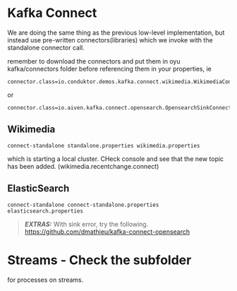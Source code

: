 # Kafka Connect
We are doing the same thing as the previous low-level implementation,
but instead use pre-written connectors(libraries) which we invoke with the standalone connector
call.

remember to download the connectors and put them in oyu kafka/connectors folder
before referencing them in your properties, ie
```commandline
connector.class=io.conduktor.demos.kafka.connect.wikimedia.WikimediaConnector
```
or
````commandline
connector.class=io.aiven.kafka.connect.opensearch.OpensearchSinkConnector
````


## Wikimedia
````commandline
connect-standalone standalone.properties wikimedia.properties
````

which is starting a local cluster. CHeck console and see that the new topic has been
added. (wikimedia.recentchange.connect)


## ElasticSearch

````commandline
connect-standalone connect-standalone.properties elasticsearch.properties
````

> **_EXTRAS:_** With sink error, try the following.  https://github.com/dmathieu/kafka-connect-opensearch

# Streams - Check the subfolder 
for processes on streams.